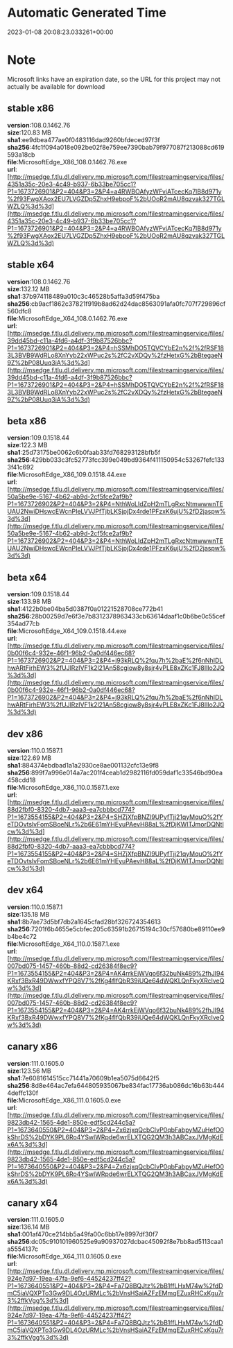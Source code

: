 # Automatic Generated Time
2023-01-08 20:08:23.033261+00:00

# Note
Microsoft links have an expiration date, so the URL for this project may not actually be available for download

## stable x86
**version**:108.0.1462.76  
**size**:120.83 MB  
**sha1**:ee9dbea477ae0f0483116dad9260bfdeced97f3f  
**sha256**:4fc1f094a018e092be02f8e759ee7390bab79f977087f213088cd619593a18cb  
**file**:MicrosoftEdge_X86_108.0.1462.76.exe  
**url**:[http://msedge.f.tlu.dl.delivery.mp.microsoft.com/filestreamingservice/files/4351a35c-20e3-4c49-b937-6b33be705cc1?P1=1673726901&P2=404&P3=2&P4=a4RWBOAfyzWFvjATcecKq7lB8d971y%2f93FwgXAox2EU7LVGZDp5ZhxH9ebpoF%2bUOoR2mAU8qzvak327TGLWZLQ%3d%3d](http://msedge.f.tlu.dl.delivery.mp.microsoft.com/filestreamingservice/files/4351a35c-20e3-4c49-b937-6b33be705cc1?P1=1673726901&P2=404&P3=2&P4=a4RWBOAfyzWFvjATcecKq7lB8d971y%2f93FwgXAox2EU7LVGZDp5ZhxH9ebpoF%2bUOoR2mAU8qzvak327TGLWZLQ%3d%3d)  

## stable x64
**version**:108.0.1462.76  
**size**:132.12 MB  
**sha1**:37b974118489a010c3c46528b5affa3d59f475ba  
**sha256**:cb9acf1862c37821f919b8ad62d24dac8563091afa0fc707f729896cf560dfc8  
**file**:MicrosoftEdge_X64_108.0.1462.76.exe  
**url**:[http://msedge.f.tlu.dl.delivery.mp.microsoft.com/filestreamingservice/files/39dd45bd-c11a-4fd6-a4df-3f9b87526bbc?P1=1673726901&P2=404&P3=2&P4=hSSMhDO5TQVCYbE2n%2f%2fRSF183L3BVB9WdRLo8XnYyb22xWPuc2s%2fC2vXDQy%2fzHetxG%2bBtegaeN9Z%2bP08Uuq3iA%3d%3d](http://msedge.f.tlu.dl.delivery.mp.microsoft.com/filestreamingservice/files/39dd45bd-c11a-4fd6-a4df-3f9b87526bbc?P1=1673726901&P2=404&P3=2&P4=hSSMhDO5TQVCYbE2n%2f%2fRSF183L3BVB9WdRLo8XnYyb22xWPuc2s%2fC2vXDQy%2fzHetxG%2bBtegaeN9Z%2bP08Uuq3iA%3d%3d)  

## beta x86
**version**:109.0.1518.44  
**size**:122.3 MB  
**sha1**:25d73175be0062c6b0faab33fd768293128bfb5f  
**sha256**:429bb033c3fc52773fcc399e049bd9364f411150954c53267fefc1333f41c692  
**file**:MicrosoftEdge_X86_109.0.1518.44.exe  
**url**:[http://msedge.f.tlu.dl.delivery.mp.microsoft.com/filestreamingservice/files/50a5be9e-5167-4b62-ab9d-2cf5fce2af9b?P1=1673726902&P2=404&P3=2&P4=NthWoLIdZpH2mTLgRxcNtmwwwnTEUAU2NwiDHswcEWcnPIeLVVJPfTjbLKSjpjDx4rde1PFzxK6ujU%2fD2jaspw%3d%3d](http://msedge.f.tlu.dl.delivery.mp.microsoft.com/filestreamingservice/files/50a5be9e-5167-4b62-ab9d-2cf5fce2af9b?P1=1673726902&P2=404&P3=2&P4=NthWoLIdZpH2mTLgRxcNtmwwwnTEUAU2NwiDHswcEWcnPIeLVVJPfTjbLKSjpjDx4rde1PFzxK6ujU%2fD2jaspw%3d%3d)  

## beta x64
**version**:109.0.1518.44  
**size**:133.98 MB  
**sha1**:4122b0be04ba5d0387f0a01221528708ce772b41  
**sha256**:28b00259d7e6f3e7b8312378963433cb63614daaf1c0b6be0c55cef354ad77cb  
**file**:MicrosoftEdge_X64_109.0.1518.44.exe  
**url**:[http://msedge.f.tlu.dl.delivery.mp.microsoft.com/filestreamingservice/files/0b00f6c4-932e-46f1-96b2-0a0df446ec68?P1=1673726902&P2=404&P3=2&P4=j93kRLQ%2fqu7h%2baE%2f6nNhIDLhwARtFirhEW3%2fUJlRzIVF1k2l21An58cgiow8y8sjr4vPLE8xZKc1FJ8IlIo2JQ%3d%3d](http://msedge.f.tlu.dl.delivery.mp.microsoft.com/filestreamingservice/files/0b00f6c4-932e-46f1-96b2-0a0df446ec68?P1=1673726902&P2=404&P3=2&P4=j93kRLQ%2fqu7h%2baE%2f6nNhIDLhwARtFirhEW3%2fUJlRzIVF1k2l21An58cgiow8y8sjr4vPLE8xZKc1FJ8IlIo2JQ%3d%3d)  

## dev x86
**version**:110.0.1587.1  
**size**:122.69 MB  
**sha1**:884374ebdbad1a1a2930ce8ae001132cfc13e9f8  
**sha256**:899f7a996e014a7ac201f4ceab1d2982116fd059daf1c33546bd90ea458cdd18  
**file**:MicrosoftEdge_X86_110.0.1587.1.exe  
**url**:[http://msedge.f.tlu.dl.delivery.mp.microsoft.com/filestreamingservice/files/88d2fbf0-8320-4db7-aaa3-ea7cbbbcd774?P1=1673554155&P2=404&P3=2&P4=SHZjXfpBNZl9UPyfTjj21qyMquO%2fYeTDOvtslvFomSBoeNLr%2b6E61mYHEyuPAevH88aL%2fDjKWITJmorDQNtlcw%3d%3d](http://msedge.f.tlu.dl.delivery.mp.microsoft.com/filestreamingservice/files/88d2fbf0-8320-4db7-aaa3-ea7cbbbcd774?P1=1673554155&P2=404&P3=2&P4=SHZjXfpBNZl9UPyfTjj21qyMquO%2fYeTDOvtslvFomSBoeNLr%2b6E61mYHEyuPAevH88aL%2fDjKWITJmorDQNtlcw%3d%3d)  

## dev x64
**version**:110.0.1587.1  
**size**:135.18 MB  
**sha1**:8b7ae73d5bf7db2a1645cfad28bf326724354613  
**sha256**:7201f6b4655e5cbfec205c63591b26715194c30cf57680be89110ee9b4be4c72  
**file**:MicrosoftEdge_X64_110.0.1587.1.exe  
**url**:[http://msedge.f.tlu.dl.delivery.mp.microsoft.com/filestreamingservice/files/007bd075-1457-460b-88d2-cd26384f8ec9?P1=1673554155&P2=404&P3=2&P4=AK4rrkEjWVqo6f32buNk489%2fhJI94KRxf3BxR49DWwxfYPQ8V7%2fKg4flfQbR39iUQe64dWQKLQnFkyXRclveQw%3d%3d](http://msedge.f.tlu.dl.delivery.mp.microsoft.com/filestreamingservice/files/007bd075-1457-460b-88d2-cd26384f8ec9?P1=1673554155&P2=404&P3=2&P4=AK4rrkEjWVqo6f32buNk489%2fhJI94KRxf3BxR49DWwxfYPQ8V7%2fKg4flfQbR39iUQe64dWQKLQnFkyXRclveQw%3d%3d)  

## canary x86
**version**:111.0.1605.0  
**size**:123.56 MB  
**sha1**:7e6081614515cc71441a70609b1ea5075d6642f5  
**sha256**:8d8e464ac7efa644805935067be834fac17736ab086dc16b63b4444deffc130f  
**file**:MicrosoftEdge_X86_111.0.1605.0.exe  
**url**:[http://msedge.f.tlu.dl.delivery.mp.microsoft.com/filestreamingservice/files/9823db42-1565-4de1-850e-edf5cd244c5a?P1=1673640550&P2=404&P3=2&P4=Zx6zjxqQcbCIvP0qbFabpyMZuHefO0kShrDS%2bDYK9PL6Ro4YSwlWRpde6wrELXTQG2QM3h3ABCaxJVMgKdEx6A%3d%3d](http://msedge.f.tlu.dl.delivery.mp.microsoft.com/filestreamingservice/files/9823db42-1565-4de1-850e-edf5cd244c5a?P1=1673640550&P2=404&P3=2&P4=Zx6zjxqQcbCIvP0qbFabpyMZuHefO0kShrDS%2bDYK9PL6Ro4YSwlWRpde6wrELXTQG2QM3h3ABCaxJVMgKdEx6A%3d%3d)  

## canary x64
**version**:111.0.1605.0  
**size**:136.14 MB  
**sha1**:001af470ce214bb5a49fa00c6bb17e8997df30f7  
**sha256**:dc05c910101960525e9a90937027dcbac45092f8e7bb8ad5113caa1a5554137c  
**file**:MicrosoftEdge_X64_111.0.1605.0.exe  
**url**:[http://msedge.f.tlu.dl.delivery.mp.microsoft.com/filestreamingservice/files/924e7d97-19ea-47fa-9ef6-44524237ff42?P1=1673640551&P2=404&P3=2&P4=Fa7Q8BQJtz%2bB1ffLHxM74w%2fdDmC5iaVQXPTo3Gw9DL4OzURMLc%2bVnsHSaiAZFzEMmqEZuxRHCxKgu7r3%2ffkVgg%3d%3d](http://msedge.f.tlu.dl.delivery.mp.microsoft.com/filestreamingservice/files/924e7d97-19ea-47fa-9ef6-44524237ff42?P1=1673640551&P2=404&P3=2&P4=Fa7Q8BQJtz%2bB1ffLHxM74w%2fdDmC5iaVQXPTo3Gw9DL4OzURMLc%2bVnsHSaiAZFzEMmqEZuxRHCxKgu7r3%2ffkVgg%3d%3d)  

